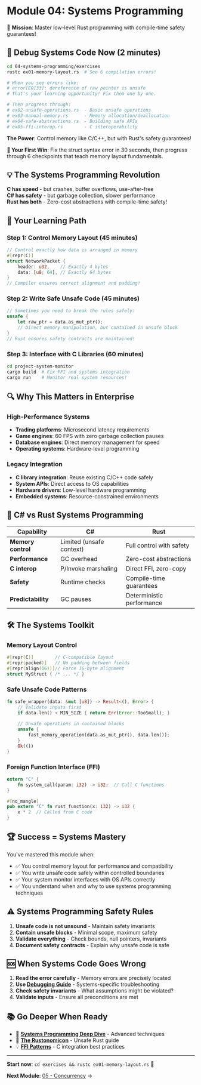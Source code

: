 # Module 04: Systems Programming

🎯 **Mission**: Master low-level Rust programming with compile-time safety guarantees!

## 🚀 Debug Systems Code Now (2 minutes)

```bash
cd 04-systems-programming/exercises
rustc ex01-memory-layout.rs  # See 6 compilation errors!

# When you see errors like:
# error[E0133]: dereference of raw pointer is unsafe  
# That's your learning opportunity! Fix them one by one.

# Then progress through:
# ex02-unsafe-operations.rs  - Basic unsafe operations
# ex03-manual-memory.rs      - Memory allocation/deallocation
# ex04-safe-abstractions.rs  - Building safe APIs
# ex05-ffi-interop.rs        - C interoperability
```

**The Power**: Control memory like C/C++, but with Rust's safety guarantees!

**🎯 Your First Win**: Fix the struct syntax error in 30 seconds, then progress through 6 checkpoints that teach memory layout fundamentals.

## 💡 The Systems Programming Revolution

**C has speed** - but crashes, buffer overflows, use-after-free  
**C# has safety** - but garbage collection, slower performance  
**Rust has both** - Zero-cost abstractions with compile-time safety!

## 🔧 Your Learning Path

### **Step 1: Control Memory Layout** (45 minutes)
```rust
// Control exactly how data is arranged in memory
#[repr(C)]
struct NetworkPacket {
    header: u32,    // Exactly 4 bytes  
    data: [u8; 64], // Exactly 64 bytes
}
// Compiler ensures correct alignment and padding!
```

### **Step 2: Write Safe Unsafe Code** (45 minutes)
```rust
// Sometimes you need to break the rules safely:
unsafe {
    let raw_ptr = data.as_mut_ptr();
    // Direct memory manipulation, but contained in unsafe block
}
// Rust ensures safety contracts are maintained!
```

### **Step 3: Interface with C Libraries** (60 minutes)
```bash
cd project-system-monitor
cargo build  # Fix FFI and systems integration
cargo run    # Monitor real system resources!
```

## 🔍 Why This Matters in Enterprise

### **High-Performance Systems**
- **Trading platforms**: Microsecond latency requirements
- **Game engines**: 60 FPS with zero garbage collection pauses
- **Database engines**: Direct memory management for speed
- **Operating systems**: Hardware-level programming

### **Legacy Integration**
- **C library integration**: Reuse existing C/C++ code safely
- **System APIs**: Direct access to OS capabilities
- **Hardware drivers**: Low-level hardware programming
- **Embedded systems**: Resource-constrained environments

## 🔄 C# vs Rust Systems Programming

| Capability | C# | Rust |
|------------|-----|------|
| **Memory control** | Limited (unsafe context) | Full control with safety |
| **Performance** | GC overhead | Zero-cost abstractions |
| **C interop** | P/Invoke marshaling | Direct FFI, zero-copy |
| **Safety** | Runtime checks | Compile-time guarantees |
| **Predictability** | GC pauses | Deterministic performance |

## 🛠️ The Systems Toolkit

### **Memory Layout Control**
```rust
#[repr(C)]        // C-compatible layout
#[repr(packed)]   // No padding between fields  
#[repr(align(16))]// Force 16-byte alignment
struct MyStruct { /* ... */ }
```

### **Safe Unsafe Code Patterns**
```rust
fn safe_wrapper(data: &mut [u8]) -> Result<(), Error> {
    // Validate inputs first
    if data.len() < MIN_SIZE { return Err(Error::TooSmall); }
    
    // Unsafe operations in contained blocks
    unsafe {
        fast_memory_operation(data.as_mut_ptr(), data.len());
    }
    Ok(())
}
```

### **Foreign Function Interface (FFI)**
```rust
extern "C" {
    fn system_call(param: i32) -> i32;  // Call C functions
}

#[no_mangle]
pub extern "C" fn rust_function(x: i32) -> i32 {
    x * 2  // Called from C code
}
```

## 🏆 Success = Systems Mastery

You've mastered this module when:
- ✅ You control memory layout for performance and compatibility
- ✅ You write unsafe code safely within controlled boundaries
- ✅ Your system monitor interfaces with OS APIs correctly
- ✅ You understand when and why to use systems programming techniques

## ⚠️ Systems Programming Safety Rules

1. **Unsafe code is not unsound** - Maintain safety invariants
2. **Contain unsafe blocks** - Minimal scope, maximum safety
3. **Validate everything** - Check bounds, null pointers, invariants
4. **Document safety contracts** - Explain why unsafe code is safe

## 🆘 When Systems Code Goes Wrong

1. **Read the error carefully** - Memory errors are precisely located
2. **Use [Debugging Guide](DEBUGGING_CHECKLIST.md)** - Systems-specific troubleshooting
3. **Check safety invariants** - What assumptions might be violated?
4. **Validate inputs** - Ensure all preconditions are met

## 📚 Go Deeper When Ready

- 📖 **[Systems Programming Deep Dive](reference/)** - Advanced techniques
- 🔧 **[The Rustonomicon](https://doc.rust-lang.org/nomicon/)** - Unsafe Rust guide
- 💡 **[FFI Patterns](reference/ffi-detailed.md)** - C integration best practices

---

**Start now**: `cd exercises && rustc ex01-memory-layout.rs` 🦀

**Next Module**: [05 - Concurrency](../05-concurrency/README.md) →
